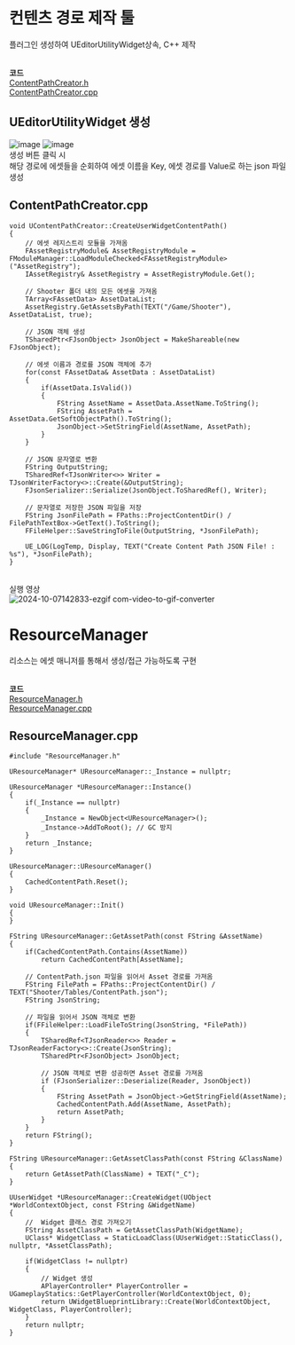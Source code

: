 # 컨텐츠 경로 제작 툴
플러그인 생성하여 UEditorUtilityWidget상속, C++ 제작

<br>**코드**
<br>[ContentPathCreator.h](https://github.com/HongJaehan-hub/ShooterProject/blob/main/ShooterGame/Plugins/CppEditorWidget/Source/CppEditorWidget/Public/ContentPathCreator.h)
<br>[ContentPathCreator.cpp](https://github.com/HongJaehan-hub/ShooterProject/blob/main/ShooterGame/Plugins/CppEditorWidget/Source/CppEditorWidget/Private/ContentPathCreator.cpp)

## UEditorUtilityWidget 생성
![image](https://github.com/user-attachments/assets/554ea05c-2c49-4e86-a315-e2f3502e45f8)
![image](https://github.com/user-attachments/assets/c6eb49c6-cc28-4682-96e9-b52d3ddc681d)
<br> 생성 버튼 클릭 시 <br>해당 경로에 에셋들을 순회하여 에셋 이름을 Key, 에셋 경로를 Value로 하는 json 파일 생성

## ContentPathCreator.cpp
```
void UContentPathCreator::CreateUserWidgetContentPath()
{
    // 에셋 레지스트리 모듈을 가져옴
    FAssetRegistryModule& AssetRegistryModule = FModuleManager::LoadModuleChecked<FAssetRegistryModule>("AssetRegistry");
    IAssetRegistry& AssetRegistry = AssetRegistryModule.Get();

    // Shooter 폴더 내의 모든 에셋을 가져옴
    TArray<FAssetData> AssetDataList;
    AssetRegistry.GetAssetsByPath(TEXT("/Game/Shooter"), AssetDataList, true);

    // JSON 객체 생성
    TSharedPtr<FJsonObject> JsonObject = MakeShareable(new FJsonObject);

    // 에셋 이름과 경로를 JSON 객체에 추가
    for(const FAssetData& AssetData : AssetDataList)
    {
        if(AssetData.IsValid())
        {
            FString AssetName = AssetData.AssetName.ToString();
            FString AssetPath = AssetData.GetSoftObjectPath().ToString();
            JsonObject->SetStringField(AssetName, AssetPath);
        }
    }

    // JSON 문자열로 변환
    FString OutputString;
    TSharedRef<TJsonWriter<>> Writer = TJsonWriterFactory<>::Create(&OutputString);
    FJsonSerializer::Serialize(JsonObject.ToSharedRef(), Writer);

    // 문자열로 저장한 JSON 파일을 저장
    FString JsonFilePath = FPaths::ProjectContentDir() / FilePathTextBox->GetText().ToString();
    FFileHelper::SaveStringToFile(OutputString, *JsonFilePath);

    UE_LOG(LogTemp, Display, TEXT("Create Content Path JSON File! : %s"), *JsonFilePath);
}
```

<br>실행 영상<br>
![2024-10-07142833-ezgif com-video-to-gif-converter](https://github.com/user-attachments/assets/88534eb9-6499-4fa0-82ca-9153bd2be1ef)

# ResourceManager
리소스는 에셋 매니저를 통해서 생성/접근 가능하도록 구현

<br>**코드**
<br>[ResourceManager.h](https://github.com/HongJaehan-hub/ShooterProject/blob/main/ShooterGame/Source/ShooterGame/ResourceManager.h)
<br>[ResourceManager.cpp](https://github.com/HongJaehan-hub/ShooterProject/blob/main/ShooterGame/Source/ShooterGame/ResourceManager.cpp)

## ResourceManager.cpp
```
#include "ResourceManager.h"

UResourceManager* UResourceManager::_Instance = nullptr;

UResourceManager *UResourceManager::Instance()
{
    if(_Instance == nullptr)
    {
        _Instance = NewObject<UResourceManager>();
        _Instance->AddToRoot(); // GC 방지
    }
    return _Instance;
}

UResourceManager::UResourceManager()
{
    CachedContentPath.Reset();
}

void UResourceManager::Init()
{
}

FString UResourceManager::GetAssetPath(const FString &AssetName)
{
    if(CachedContentPath.Contains(AssetName))
        return CachedContentPath[AssetName];
    
    // ContentPath.json 파일을 읽어서 Asset 경로를 가져옴
    FString FilePath = FPaths::ProjectContentDir() / TEXT("Shooter/Tables/ContentPath.json");
    FString JsonString;

    // 파일을 읽어서 JSON 객체로 변환
    if(FFileHelper::LoadFileToString(JsonString, *FilePath))
    {
        TSharedRef<TJsonReader<>> Reader = TJsonReaderFactory<>::Create(JsonString);
        TSharedPtr<FJsonObject> JsonObject;

        // JSON 객체로 변환 성공하면 Asset 경로를 가져옴
        if (FJsonSerializer::Deserialize(Reader, JsonObject))
        {
            FString AssetPath = JsonObject->GetStringField(AssetName);
            CachedContentPath.Add(AssetName, AssetPath);
            return AssetPath;
        }
    }
    return FString();
}

FString UResourceManager::GetAssetClassPath(const FString &ClassName)
{
    return GetAssetPath(ClassName) + TEXT("_C");
}

UUserWidget *UResourceManager::CreateWidget(UObject *WorldContextObject, const FString &WidgetName)
{
    //  Widget 클래스 경로 가져오기
    FString AssetClassPath = GetAssetClassPath(WidgetName);
    UClass* WidgetClass = StaticLoadClass(UUserWidget::StaticClass(), nullptr, *AssetClassPath);

    if(WidgetClass != nullptr)
    {
        // Widget 생성
        APlayerController* PlayerController = UGameplayStatics::GetPlayerController(WorldContextObject, 0);
        return UWidgetBlueprintLibrary::Create(WorldContextObject, WidgetClass, PlayerController);
    }
    return nullptr;
}
```



